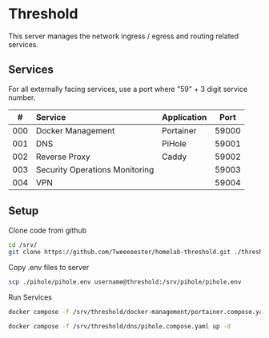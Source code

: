 # Threshold
This server manages the network ingress / egress and routing related services.

## Services
For all externally facing services, use a port where "59" + 3 digit service number.

|  #  | Service                        | Application | Port  |
|:---:|:-------------------------------|:------------|:-----:|
| 000 | Docker Management              | Portainer   | 59000 |
| 001 | DNS                            | PiHole      | 59001 |
| 002 | Reverse Proxy                  | Caddy       | 59002 |
| 003 | Security Operations Monitoring |             | 59003 |
| 004 | VPN                            |             | 59004 |

## Setup
Clone code from github
```bash
cd /srv/
git clone https://github.com/Tweeeeester/homelab-threshold.git ./threshold
```

Copy .env files to server
```bash
scp ./pihole/pihole.env username@threshold:/srv/pihole/pihole.env
```

Run Services
```bash
docker compose -f /srv/threshold/docker-management/portainer.compose.yaml up -d

docker compose -f /srv/threshold/dns/pihole.compose.yaml up -d
```

